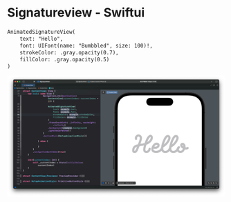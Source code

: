 # Signatureview - Swiftui

    AnimatedSignatureView(
        text: "Hello",
        font: UIFont(name: "Bumbbled", size: 100)!,
        strokeColor: .gray.opacity(0.7),
        fillColor: .gray.opacity(0.5)
    )

![alt text](https://github.com/gustavocosme/signatureview-swiftui/blob/main/videos/AnimatedSignatureView%20-%20horizontal.png)
